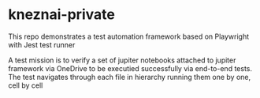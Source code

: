 ﻿# kneznai-private
This repo demonstrates a test automation framework based on Playwright with Jest test runner

A test mission is to verify a set of jupiter notebooks attached to jupiter framework via OneDrive to be executied successfully via end-to-end tests. The test navigates through each file in hierarchy running them one by one, cell by cell
